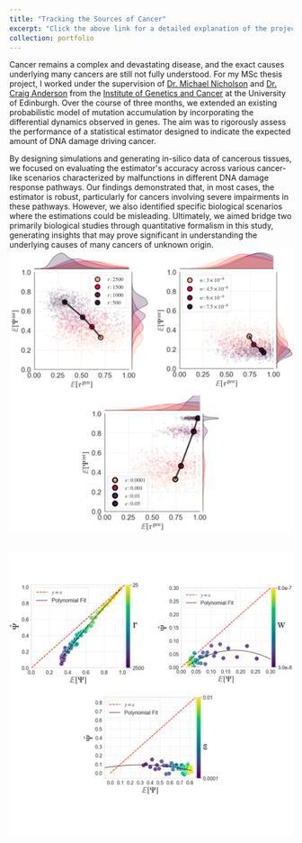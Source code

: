 ```yaml
---
title: "Tracking the Sources of Cancer"
excerpt: "Click the above link for a detailed explanation of the project.<br/><img src='/images/markov.png'>"
collection: portfolio
---
```

Cancer remains a complex and devastating disease, and the exact causes underlying many cancers are still not fully understood. For my MSc thesis project, I worked under the supervision of [Dr. Michael Nicholson](https://www.research.ed.ac.uk/en/persons/michael-nicholson) and [Dr. Craig Anderson](https://www.ed.ac.uk/profile/craig-anderson) from the [Institute of Genetics and Cancer](https://www.ed.ac.uk/institute-genetics-cancer) at the University of Edinburgh. Over the course of three months, we extended an existing probabilistic model of mutation accumulation by incorporating the differential dynamics observed in genes. The aim was to rigorously assess the performance of a statistical estimator designed to indicate the expected amount of DNA damage driving cancer. 

By designing simulations and generating in-silico data of cancerous tissues, we focused on evaluating the estimator's accuracy across various cancer-like scenarios characterized by malfunctions in different DNA damage response pathways. Our findings demonstrated that, in most cases, the estimator is robust, particularly for cancers involving severe impairments in these pathways. However, we also identified specific biological scenarios where the estimations could be misleading. Ultimately, we aimed bridge two primarily biological studies through quantitative formalism in this study, generating insights that may prove significant in understanding the underlying causes of many cancers of unknown origin.
<br/><img src='/images/asyms_canva.png'>

<br/><img src='/images/estims_canva.png'>
